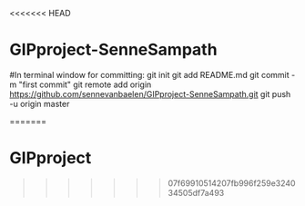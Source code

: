<<<<<<< HEAD
# GIPproject-SenneSampath

#In terminal window for committing: 
git init
git add README.md
git commit -m "first commit"
git remote add origin https://github.com/sennevanbaelen/GIPproject-SenneSampath.git
git push -u origin master

=======
# GIPproject
>>>>>>> 07f69910514207fb996f259e324034505df7a493

